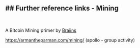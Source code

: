 ## ## Further reference links - Mining
<br>

A Bitcoin Mining primer by [Braiins](https://braiins.com/blog/bitcoin-mining-analogy-beginners-guide?s=09)

https://armantheparman.com/mining/ (apollo - group activity)
